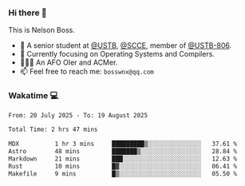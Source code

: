 ### Hi there 👋

<!--
**bosswnx/bosswnx** is a ✨ _special_ ✨ repository because its `README.md` (this file) appears on your GitHub profile.

Here are some ideas to get you started:

- 🔭 I’m currently working on ...
- 🌱 I’m currently learning ...
- 👯 I’m looking to collaborate on ...
- 🤔 I’m looking for help with ...
- 💬 Ask me about ...
- 📫 How to reach me: ...
- 😄 Pronouns: ...
- ⚡ Fun fact: ...
-->

This is Nelson Boss.

- 🏫 A senior student at [@USTB](https://www.ustb.edu.cn/), [@SCCE](https://scce.ustb.edu.cn/), member of [@USTB-806](https://ustb-806.github.io/).
- 🌱 Currently focusing on Operating Systems and Compilers.
- 🧑🏻‍💻 An AFO OIer and ACMer.
- 📫 Feel free to reach me: `bosswnx@qq.com`

### Wakatime 💻

<!--START_SECTION:waka-->

```txt
From: 20 July 2025 - To: 19 August 2025

Total Time: 2 hrs 47 mins

MDX          1 hr 3 mins     █████████▒░░░░░░░░░░░░░░░   37.61 %
Astro        48 mins         ███████▒░░░░░░░░░░░░░░░░░   28.84 %
Markdown     21 mins         ███░░░░░░░░░░░░░░░░░░░░░░   12.63 %
Rust         10 mins         █▓░░░░░░░░░░░░░░░░░░░░░░░   06.41 %
Makefile     9 mins          █▒░░░░░░░░░░░░░░░░░░░░░░░   05.50 %
```

<!--END_SECTION:waka-->
